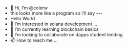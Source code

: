 - 👋 Hi, I’m @colerw
- this looks more like a program so I'll say ---
- Hello World 
- 👀 I’m interested in solana development ...
- 🌱 I’m currently learning blockchain basics
- 💞️ I’m looking to collaborate on dapps student lending
- 📫 How to reach me ... 

<!---
colerw/colerw is a ✨ special ✨ repository because its `README.md` (this file) appears on your GitHub profile.
You can click the Preview link to take a look at your changes.
--->
